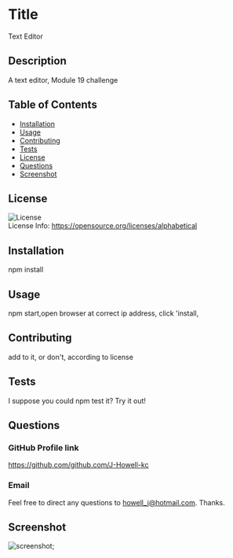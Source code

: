 
  # Title
Text Editor

## Description
A text editor, Module 19 challenge

## Table of Contents
* [Installation](#installation)
* [Usage](#usage)
* [Contributing](#contributing)
* [Tests](#tests)
* [License](#license)
* [Questions](#questions)
* [Screenshot](#screenshot)

## License
![License](https://img.shields.io/badge/license-MIT-green) <br />
License Info: https://opensource.org/licenses/alphabetical 

## Installation
npm install

## Usage
npm start,open browser at correct ip address,  click 'install,

## Contributing
add to it, or don't, according to license

## Tests
I suppose you could npm test it? Try it out!

## Questions 
### GitHub Profile link
https://github.com/github.com/J-Howell-kc <br/>
### Email
Feel free to direct any questions to howell_j@hotmail.com. Thanks.

## Screenshot
![screenshot](/Users/brandonjhowell/bootcamp/Assignments/Text_Editor/imgs/localhost_3000_.png);